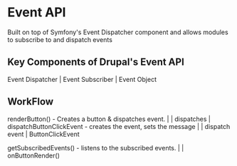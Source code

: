 # Event API

Built on top of Symfony's Event Dispatcher component and allows modules to subscribe to and dispatch events

## Key Components of Drupal's Event API

Event Dispatcher      |     Event Subscriber       |        Event Object


## WorkFlow

renderButton()  - Creates a button & dispatches event.
    |
    |  dispatches
    |
dispatchButtonClickEvent  -  creates the event, sets the message
    |
    |  dispatch event
    |
ButtonClickEvent 



getSubscribedEvents()  - listens to the subscribed events.
    |
    |
onButtonRender()